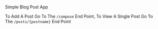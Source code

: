 Simple Blog Post App

To Add A Post Go To The ```/compose``` End Point, To View A Single Post Go To The ```/posts/{postname}``` End Point
